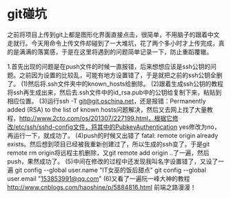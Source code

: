 # git碰坑
之前将项目上传到git上都是图形化界面直接点击，很简单，不用脑子的跟着中文走就行。今天用命令上传文件却碰到了一大堆坑，花了两个多小时才上传完成，真的是满满的落寞感，于是在这里将遇到的问题简单记录一下，防止重蹈覆辙。

1.首先出现的问题是在push文件的时候一直报错，后来想想应该是ssh公钥的问题。之前因为设置的比较乱，可能有地方设置错了，于是就把之前的ssh公钥全删了。
(1)然后将.ssh文件夹中的known_hosts给删除。
(2)跟着生成ssh公钥的教程将ssh再生成出来，然后去.ssh文件中的id_rsa.pub中的公钥给复制下来，粘贴到相应位置。
(3)运行ssh -T git@git.oschina.net，还是报错：Permanently added (RSA) to the list of known hosts问题解决，然后又去网上找了大量教程，http://www.2cto.com/os/201307/227199.html，根据它修改/etc/ssh/sshd-config文件，将其中的PubkeyAuthentication yes修改为no，再运行一下，就成功了。
(4)push的时候又出错了 fatal: remote origin already exists。然后想到项目已经被我重新创建过了，所以生成的ssh变了。于是git remote rm origin将远程主机删除，又git remote add origin ..了一遍，然后push，果然成功了。
(5)中间在修改的过程中还发现我叫名字设置错了，又设了一遍 
    git config --global user.name "IT女巫的饭后甜点"
    git config --global user.email "153853991@qq.com"
(6)又看了一遍阮一峰大神的教程 http://www.cnblogs.com/haoshine/p/5884816.html 前端之路漫漫！